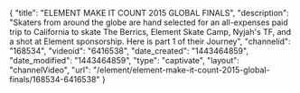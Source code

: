 {
    "title": "ELEMENT MAKE IT COUNT 2015 GLOBAL FINALS",
    "description": "Skaters from around the globe are hand selected for an all-expenses paid trip to California to skate The Berrics, Element Skate Camp, Nyjah's TF, and a shot at Element sponsorship. Here is part 1 of their Journey",
    "channelid": "168534",
    "videoid": "6416538",
    "date_created": "1443464859",
    "date_modified": "1443464859",
    "type": "captivate",
    "layout": "channelVideo",
    "url": "\/element\/element-make-it-count-2015-global-finals\/168534-6416538"
}